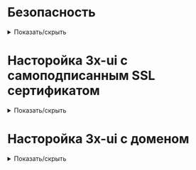 # Безопасность

<details>
<summary>Показать/скрыть</summary>

# Создание нового пользователя
    adduser x

# Добавление пользователя в группу sudo (опционально, для предоставления админ-доступа)
    usermod -aG sudo x

# Переключение на нового пользователя
    su x

# Создание директории для хранения SSH-ключей
    mkdir -p ~/.ssh

# Открытие файла для добавления публичного ключа
    nano ~/.ssh/authorized_keys

# (Вставьте сюда содержимое публичного ключа из PuTTYgen и сохраните файл)

# Установка корректных прав доступа к директории и файлу ключей
    chmod 700 ~/.ssh
    chmod 600 ~/.ssh/authorized_keys

# Переключение обратно на root (если необходимо)
    exit

# Открытие конфигурационного файла SSH для редактирования
    nano /etc/ssh/sshd_config

Заменить порт

Port 22102

Найдите строку "PermitRootLogin yes" и замените её на "PermitRootLogin no", 


При необходимости измените "PasswordAuthentication yes" на "PasswordAuthentication no"

# Перезапуск службы SSH для применения изменений
    systemctl restart ssh

# Установка UFW
    sudo apt update
    sudo apt install ufw

# Открыть порты
    sudo ufw allow 22102/tcp #ssh
    sudo ufw allow 443/tcp #https
    sudo ufw allow 80/tcp #http
    sudo ufw allow 20196/tcp #subscribe
    sudo ufw allow 38777/tcp #pannel

# Блокировка ICMP-запросов для предотвращения двустороннего пинга
    sudo nano /etc/ufw/before.rules
    
    # ok icmp codes for INPUT
    -A ufw-before-input -p icmp --icmp-type destination-unreachable -j DROP
    -A ufw-before-input -p icmp --icmp-type time-exceeded -j DROP
    -A ufw-before-input -p icmp --icmp-type parameter-problem -j DROP
    -A ufw-before-input -p icmp --icmp-type echo-request -j DROP
    -A ufw-before-input -p icmp --icmp-type source-quench -j DROP

    # ok icmp code for FORWARD
    -A ufw-before-forward -p icmp --icmp-type destination-unreachable -j DROP
    -A ufw-before-forward -p icmp --icmp-type time-exceeded -j DROP
    -A ufw-before-forward -p icmp --icmp-type parameter-problem -j DROP
    -A ufw-before-forward -p icmp --icmp-type echo-request -j DROP

    sudo ufw enable

    reboot

# Проверить статус UFW
    sudo ufw status verbose

#  Вход под root:
    su root(с паролем root), sudo -i (с парлем user)

</details>


# Насторойка 3x-ui с самоподписанным SSL сертификатом

<details>
<summary>Показать/скрыть</summary>

# Скачиваем скрипт
    wget https://raw.githubusercontent.com/kir460/3x/main/ui.sh

# Предоставление прав на выполнение скрипта
    chmod +x ui.sh

</details>


# Насторойка 3x-ui с доменом

<details>
<summary>Показать/скрыть</summary>

https://github.com/MHSanaei/3x-ui

    bash <(curl -Ls https://raw.githubusercontent.com/mhsanaei/3x-ui/master/install.sh)

# Устоновка SSL
    x-ui
    18
    1
    domain
    80

# Подписка
Включить подписку

Порт подписки 20196

Корневой путь URL-адреса подписки /tv/

Путь к файлу открытого ключа сертификата подписки /root/cert/p.kirnetwiz.top/fullchain.pem

Путь к файлу закрытого ключа сертификата подписки /root/cert/p.kirnetwiz.top/privkey.pem

Интервалы обновления подписки 1

# Telegram-бот: Удалённое управление сервером, подключениями и мониторингом.

Создаём бота
@BotFather

ПолучАем id
@userinfobot

![image](https://github.com/user-attachments/assets/612dc1e8-c923-411b-9745-40f5f389794f)


# Port hopping

1 Открыть диапозон адресов

    sudo ufw allow 30000:30100/tcp
    sudo ufw allow 30000:30100/udp

2 Проверить что xRay работает на порту 443

3 Настройка Port Hopping через iptables. 

    sudo iptables -t nat -A PREROUTING -p tcp --dport 30000:30100 -j REDIRECT --to-port 443
    sudo iptables -t nat -A PREROUTING -p udp --dport 30000:30100 -j REDIRECT --to-port 443

4 Сохранение правил iptables

    sudo apt install -y iptables-persistent
    sudo netfilter-persistent save
    sudo netfilter-persistent reload

5 Проверка применения правил

    sudo iptables -t nat -L -v -n

6 Убедитесь, что порт 443 слушается:

    sudo lsof -i -P -n | grep LISTEN

# Speedtest c сервера

    wget -qO- speedtest.artydev.ru | bash

# Speedtest до конкретного сервера

    bash <(curl -s https://raw.githubusercontent.com/kir460/3x/main/sped.sh)

# Fail2Ban

    x-ui
    20
    1
    y
    enter
    20
    4

    Логи
    20
    7

# IP.Check.Place: Проверка репутации IP-адреса. Предварительно можно понять "чистоту" IP и пройтись по публичным спискам об IP.

    bash <(curl -Ls IP.Check.Place) -l en

My Traceroute (MTR): Утилита для диагностики сети. Утилита позволяет отследить маршрут пакетов и выявить проблемные узлы.

    mtr ya.ru
    mtr ip-address

# bbr

Проверить работу на сервере, вводим:
        
    sysctl net.ipv4.tcp_congestion_control

Работает - bbr нет - cubik

Включить

    x-ui
    23
    1
    
# DNS-over-LESS 

    tcp://8.8.8.8
    tcp://1.1.1.1
    https://dns.google/dns-query
    https://cloudflare-dns.com/dns-query

![image](https://github.com/user-attachments/assets/a030b9da-7d78-44a4-b54d-ac86e64ab740)


</details>
